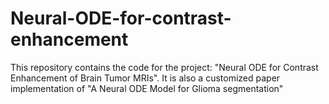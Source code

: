 # Neural-ODE-for-contrast-enhancement
This repository contains the code for the project: "Neural ODE for Contrast Enhancement of Brain Tumor MRIs". It is also a customized paper implementation of  "A Neural ODE Model for Glioma segmentation"
